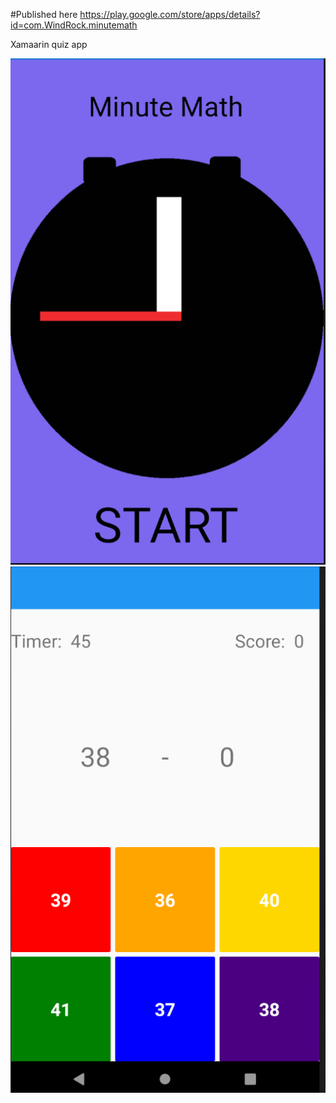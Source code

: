 #Published here <https://play.google.com/store/apps/details?id=com.WindRock.minutemath>

Xamaarin quiz app

![alt text](https://github.com/jbollman7/MinuteMath/blob/develop/promo-purple.png?raw=true)
![alt text](https://github.com/jbollman7/MinuteMath/blob/develop/1min-math-gameplay1.png?raw=true)
